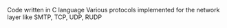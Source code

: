 Code written in C language
Various protocols implemented for the network layer like SMTP, TCP, UDP, RUDP
